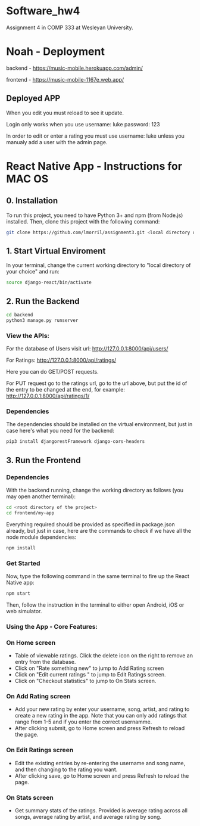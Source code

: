 # Software_hw4
Assignment 4 in COMP 333 at Wesleyan University.


# Noah - Deployment
backend - https://music-mobile.herokuapp.com/admin/

frontend - https://music-mobile-1167e.web.app/

## Deployed APP
When you edit you must reload to see it update.

Login only works when you use 
    username: luke
    password: 123

In order to edit or enter a rating you must use 
    username: luke
unless you manualy add a user with the admin page.


# React Native App - Instructions for MAC OS

## 0. Installation
To run this project, you need to have Python 3+ and npm (from Node.js) installed.
Then, clone this project with the following command:
```bash
git clone https://github.com/lmorril/assignment3.git <local directory of your choice>
```

## 1. Start Virtual Enviroment
In your terminal, change the current working directory to "local directory of your choice" and run:
```bash
source django-react/bin/activate
```

## 2. Run the Backend
```bash
cd backend
python3 manage.py runserver
```

### View the APIs:
For the database of Users visit url:
http://127.0.0.1:8000/api/users/

For Ratings:
http://127.0.0.1:8000/api/ratings/

Here you can do GET/POST requests.

For PUT request go to the ratings url, go to the url above, but put the id of the entry to be changed at the end, for example:
http://127.0.0.1:8000/api/ratings/1/

### Dependencies

The dependencies should be installed on the virtual environment, but just in case here's what you need for the backend:
```bash
pip3 install djangorestFramework django-cors-headers
```

## 3. Run the Frontend

### Dependencies
With the backend running, change the working directory as follows (you may open another terminal):
```bash
cd <root directory of the project>
cd frontend/my-app
```
Everything required should be provided as specified in package.json already,
but just in case, here are the commands to check if we have all the node module dependencies:
```bash
npm install
```

### Get Started
Now, type the following command in the same terminal to fire up the React Native app:
```bash
npm start
```
Then, follow the instruction in the terminal to either open Android, iOS or web simulator.

### Using the App - Core Features:

### On Home screen
  - Table of viewable ratings. Click the delete icon on the right to remove an entry from the database.
  - Click on "Rate something new" to jump to Add Rating screen
  - Click on "Edit current ratings " to jump to Edit Ratings screen. 
  - Click on "Checkout statistics" to jump to On Stats screen.

### On Add Rating screen
  - Add your new rating by enter your username, song, artist, and rating to create a new rating in the app. Note that you can only add ratings that range from 1-5 and if you enter the correct usernamme.
  - After clicking submit, go to Home screen and press Refresh to reload the page.

### On Edit Ratings screen
  - Edit the existing entries by re-entering the username and song name, and then changing to the rating you want.
  - After clicking save, go to Home screen and press Refresh to reload the page.

### On Stats screen
  - Get summary stats of the ratings. Provided is average rating across all songs, average rating by artist, and average rating by song.
